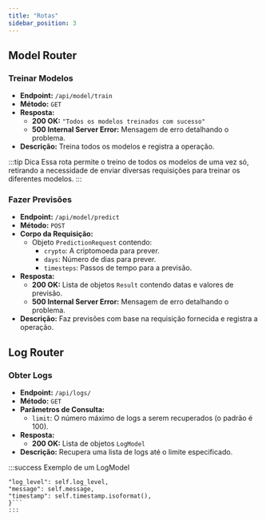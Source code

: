 ```yaml
---
title: "Rotas"
sidebar_position: 3
---
```


## Model Router

### Treinar Modelos

- **Endpoint:** `/api/model/train`
- **Método:** `GET`
- **Resposta:**
  - **200 OK:** `"Todos os modelos treinados com sucesso"`
  - **500 Internal Server Error:** Mensagem de erro detalhando o problema.
- **Descrição:** Treina todos os modelos e registra a operação.

:::tip Dica
Essa rota permite o treino de todos os modelos de uma vez só, retirando a necessidade de enviar diversas requisições para treinar os diferentes modelos.
:::

### Fazer Previsões

- **Endpoint:** `/api/model/predict`
- **Método:** `POST`
- **Corpo da Requisição:**
  - Objeto `PredictionRequest` contendo:
    - `crypto`: A criptomoeda para prever.
    - `days`: Número de dias para prever.
    - `timesteps`: Passos de tempo para a previsão.
- **Resposta:**
  - **200 OK:** Lista de objetos `Result` contendo datas e valores de previsão.
  - **500 Internal Server Error:** Mensagem de erro detalhando o problema.
- **Descrição:** Faz previsões com base na requisição fornecida e registra a operação.

## Log Router

### Obter Logs

- **Endpoint:** `/api/logs/`
- **Método:** `GET`
- **Parâmetros de Consulta:**
  - `limit`: O número máximo de logs a serem recuperados (o padrão é 100).
- **Resposta:**
  - **200 OK:** Lista de objetos `LogModel`
- **Descrição:** Recupera uma lista de logs até o limite especificado.

:::success Exemplo de um LogModel

````{
"log_level": self.log_level,
"message": self.message,
"timestamp": self.timestamp.isoformat(),
}```
:::
````
